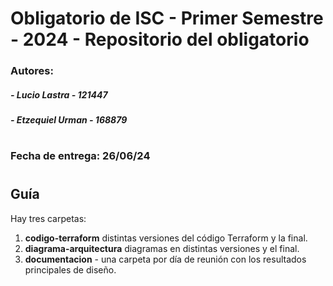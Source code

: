 # Obligatorio de ISC - Primer Semestre - 2024 - Repositorio del obligatorio  
### Autores:
#####     - Lucio Lastra    - 121447
#####     - Etzequiel Urman - 168879
#
### Fecha de entrega: 26/06/24  
#
## Guía

Hay tres carpetas:

1. **codigo-terraform** distintas versiones del código Terraform y la final.
2. **diagrama-arquitectura** diagramas en distintas versiones y el final.
3. **documentacion** - una carpeta por día de reunión con los resultados principales de diseño.
